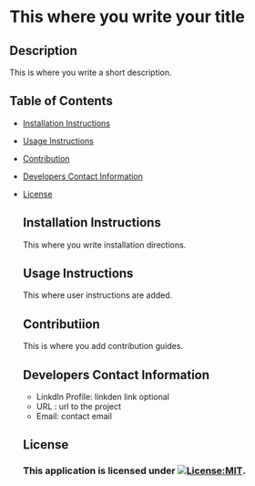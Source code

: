 # This where you write your title
   ## Description
   This is where you write a short description.
   ## Table of Contents
   * [Installation Instructions](#installation-instructions)
   
   * [Usage Instructions](#usage-instructions)
   
   * [Contribution](#Contribution)
   
   * [Developers Contact Information](#Developers-Contact-Information)
     
* [License](#license)

   ## Installation Instructions
   This where you write installation directions.
   ## Usage Instructions
   This where user instructions are added.
   ## Contributiion
   This is where you add contribution guides.
   
   ## Developers Contact Information
    * LinkdIn Profile: linkden link optional
    * URL : url to the project
    * Email: contact email
   ## License
    ### This application is licensed under [![License:MIT](https://img.shields.io/badge/License-MIT-yellow.svg)](https://opensource.org/licenses/MIT).
  